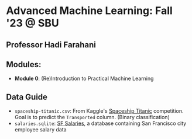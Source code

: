 # Advanced Machine Learning: Fall '23 @ SBU
## Professor Hadi Farahani


## Modules:

- **Module 0**: (Re)Introduction to Practical Machine Learning




## Data Guide

- `spaceship-titanic.csv`: From Kaggle's [Spaceship Titanic](https://www.kaggle.com/competitions/spaceship-titanic/overview) competition. Goal is to predict the `Transported` column. (Binary classification)
- `salaries.sqlite`: [SF Salaries](https://www.kaggle.com/datasets/kaggle/sf-salaries), a database containing San Francisco city employee salary data 
